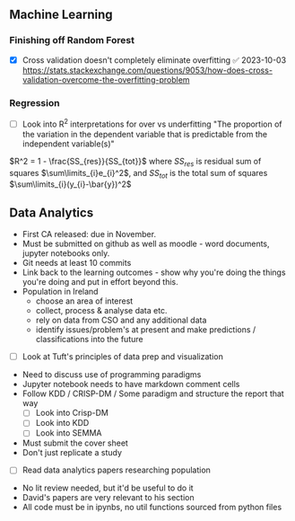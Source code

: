 ## Machine Learning

### Finishing off Random Forest

- [x] Cross validation doesn't completely eliminate overfitting ✅ 2023-10-03
https://stats.stackexchange.com/questions/9053/how-does-cross-validation-overcome-the-overfitting-problem

### Regression

- [ ] Look into R$^{2}$ interpretations for over vs underfitting
"The proportion of the variation in the dependent variable that is predictable from the independent variable(s)"

$R^2 = 1 - \frac{SS_{res}}{SS_{tot}}$ where $SS_{res}$ is residual sum of squares $\sum\limits_{i}e_{i}^2$, and $SS_{tot}$ is the total sum of squares $\sum\limits_{i}(y_{i}-\bar{y})^2$

## Data Analytics

- First CA released: due in November.
- Must be submitted on github as well as moodle - word documents, jupyter notebooks only.
- Git needs at least 10 commits
- Link back to the learning outcomes - show why you're doing the things you're doing and put in effort beyond this.
- Population in Ireland 
	- choose an area of interest 
	- collect, process & analyse data etc. 
	- rely on data from CSO and any additional data
	- identify issues/problem's at present and make predictions / classifications into the future
- [ ] Look at Tuft's principles of data prep and visualization
-  Need to discuss use of programming paradigms
- Jupyter notebook needs to have markdown comment cells
- Follow KDD / CRISP-DM / Some paradigm and structure the report that way
	- [ ] Look into Crisp-DM
	- [ ] Look into KDD
	- [ ] Look into SEMMA
- Must submit the cover sheet
- Don't just replicate a study
- [ ] Read data analytics papers researching population
- No lit review needed, but it'd be useful to do it
- David's papers are very relevant to his section
- All code must be in ipynbs, no util functions sourced from python files
